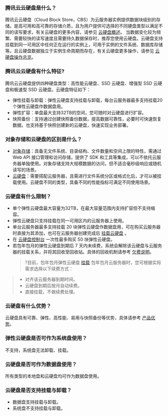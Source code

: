 ### 腾讯云云硬盘是什么？
腾讯云云硬盘（Cloud Block Store，CBS）为云服务器实例提供数据块级别的存储。是高可用和高可靠的存储介质，且为用户提供可选择的不同硬盘类型以满足不同的读写要求，有关云硬盘的更多内容，请参见 [云硬盘概述](https://cloud.tencent.com/document/product/362/2345)。
当数据变化较为频繁、需要较快的读写速度且需要持久数据保存时，推荐您使用云硬盘。云硬盘支持挂载到同一可用区中任何正在运行的实例上，可用于实例的文件系统、数据库存储等。且云硬盘数据独立于实例生命周期而存在，有关云硬盘更多操作，请参见 [云硬盘操作总览](https://cloud.tencent.com/document/product/362/32432)。

### 腾讯云云硬盘有什么特征?
腾讯云云硬盘提供四种硬盘类型：高性能云硬盘、SSD 云硬盘、增强型 SSD 云硬盘和极速型 SSD 云硬盘。云硬盘特征如下：
- 弹性挂载与卸载：弹性云硬盘支持挂载与卸载，每台云服务器最多支持挂载20个弹性云硬盘作数据盘用。 
- 弹性扩容：单盘最大支持32TB的空间，您可随时对云硬盘进行扩容。
- 快照备份：支持通过创建快照备份数据，提高数据可靠性，必要时可快速恢复数据。也支持基于快照创建新的云硬盘，快速实现业务部署。

### 对象存储和云硬盘的区别是什么？
- [对象存储](https://cloud.tencent.com/document/product/436)：具备无文件系统、目录结构、文件数量和空间上限的特性，需通过 Web API 接口管理和访问存储，提供了 SDK 和工具等集成，可以不依托云服务器单独使用。对象存储支持大规模数据的访问，但不适合毫秒级响应或随机读写的场景。
- [云硬盘](https://cloud.tencent.com/document/product/362)：需要搭配云服务器，且需进行文件系统分区或格式化后，才可以被挂载使用。云硬盘不同的类型，具备不同的性能指标可满足不同使用场景。

### 云硬盘有什么限制？
- 单个弹性云硬盘最大容量为32TB，在最大容量范围内支持扩容但不支持缩容。
- 弹性云硬盘只支持挂载在同一可用区内的云服务器上使用。
- 单台云服务器最多支持挂载 20 块弹性云硬盘作数据盘用，可在购买云服务器时直接为其添加，也可在云服务器创建完成后 [挂载云硬盘](https://cloud.tencent.com/document/product/362/5745) 。
- 在 [云硬盘控制台](https://console.cloud.tencent.com/cvm/cbs)  一次性最多购买 50 块弹性云硬盘。
- 若包年包月的弹性云硬盘到期后 7 天内未续费，系统会解除该云硬盘与云服务器的挂载关系，并将其回收至回收站。具体的回收机制请参考 [欠费说明](https://cloud.tencent.com/document/product/362/3064)。
    >?目前，包年包月弹性云硬盘 [挂载](https://cloud.tencent.com/document/product/362/5745) 包年包月云服务器时，您可根据实际需求选择以下续费方式：
> - 对齐该云服务器到期时间。
> - 云硬盘到期后按月自动续费。
> - 直接挂载，不做续费处理。

### 云硬盘有什么优势？
云硬盘具有可靠、弹性、高性能、易用与快照备份等优势，具体请参考 [产品优势](https://cloud.tencent.com/document/product/362/3039)。

### 弹性云硬盘是否可作为系统盘使用？
不支持，系统盘无法卸载、挂载。

[](id:Q1)
### 云硬盘是否可作为数据盘使用？
所有类型的本地盘和云硬盘均可作为数据盘使用。

### 云硬盘是否支持挂载与卸载？
- 数据盘支持挂载与卸载。
- 系统盘不支持挂载与卸载。
